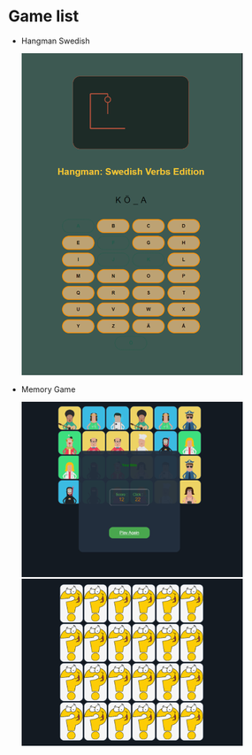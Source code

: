 # Game list
- Hangman Swedish
  
  <img src="HangMan_Swedish_Verb/screen.png" alt="HangMan Swedish Verb" width="400" />

- Memory Game

  <img src="Memory_Game/screen01.png" alt="HangMan Swedish Verb" width="400" />

    <img src="Memory_Game/screen02.png" alt="HangMan Swedish Verb" width="400" />